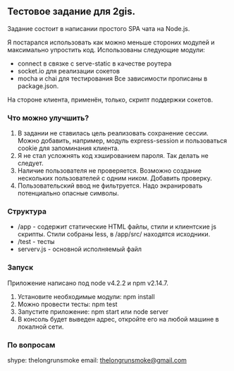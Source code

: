 Тестовое задание для 2gis.
------
Задание состоит в написании простого SPA чата на Node.js.

Я постарался использовать как можно меньше стороних модулей и максимально упростить код.
Использованы следующие модули:

- connect в связке с serve-static в качестве роутера
- socket.io для реализации сокетов
- mocha и chai для тестирования
Все зависимости прописаны в package.json.

На стороне клиента, применён, только, скрипт поддержки сокетов.

### Что можно улучшить?
1. В задании не ставилась цель реализовать сохранение сессии. Можно добавить, например, модуль express-session и пользоваться cookie для запоминания клиента.
2. Я не стал усложнять код хэшированием пароля. Так делать не следует.
3. Наличие пользователя не проверяется. Возможно создание нескольких пользователей с одним ником. Добавить проверку.
4. Пользовательский ввод не фильтруется. Надо экранировать потенциально опасные символы.

### Структура
- /app - содержит статические HTML файлы, стили и клиентские js скрипты. Стили собраны less, в /app/src/ находятся исходники.
- /test - тесты
- serverv.js - основной исполняемый файл

### Запуск
Приложение написано под node v4.2.2 и npm v2.14.7.

1. Установите необходимые модули:
    npm install
2. Можно провести тесты:
    npm test
3. Запустите приложение:
    npm start
   или
    node server
4. В консоль будет выведен адрес, откройте его на любой машине в локалной сети.

### По вопросам
shype: thelongrunsmoke
email: thelongrunsmoke@gmail.com